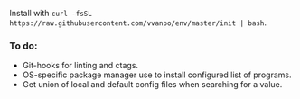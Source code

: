 Install with `curl -fsSL https://raw.githubusercontent.com/vvanpo/env/master/init | bash`.

### To do:
- Git-hooks for linting and ctags.
- OS-specific package manager use to install configured list of programs.
- Get union of local and default config files when searching for a value.
